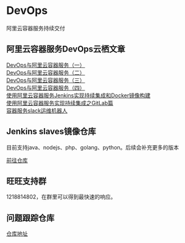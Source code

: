 # DevOps
阿里云容器服务持续交付

## 阿里云容器服务DevOps云栖文章    
<a href="https://yq.aliyun.com/articles/53928?spm=0.0.0.0.avgONJ&msgid=45336">DevOps与阿里云容器服务（一）</a>    
<a href="https://yq.aliyun.com/articles/53936">DevOps与阿里云容器服务（二）</a>    
<a href="https://yq.aliyun.com/articles/58414">DevOps与阿里云容器服务（三）</a>     
<a href="https://yq.aliyun.com/articles/58906">DevOps与阿里云容器服务（四）</a>    
<a href="https://yq.aliyun.com/articles/53971">使用阿里云容器服务Jenkins实现持续集成和Docker镜像构建</a>     
<a href="https://yq.aliyun.com/articles/61836">使用阿里云容器服务实现持续集成之GitLab篇</a>    
<a href="https://yq.aliyun.com/articles/58422">容器服务slack运维机器人</a>     

## Jenkins slaves镜像仓库    
目前支持java、nodejs、php、golang、python。后续会补充更多的版本     

<a href="https://github.com/AliyunContainerService/jenkins-slaves">前往仓库</a>

## 旺旺支持群   
1218814802，在群里可以得到最快速的响应。

## 问题跟踪仓库    
<a href="https://github.com/AliyunContainerService/Issues">仓库地址</a>      
